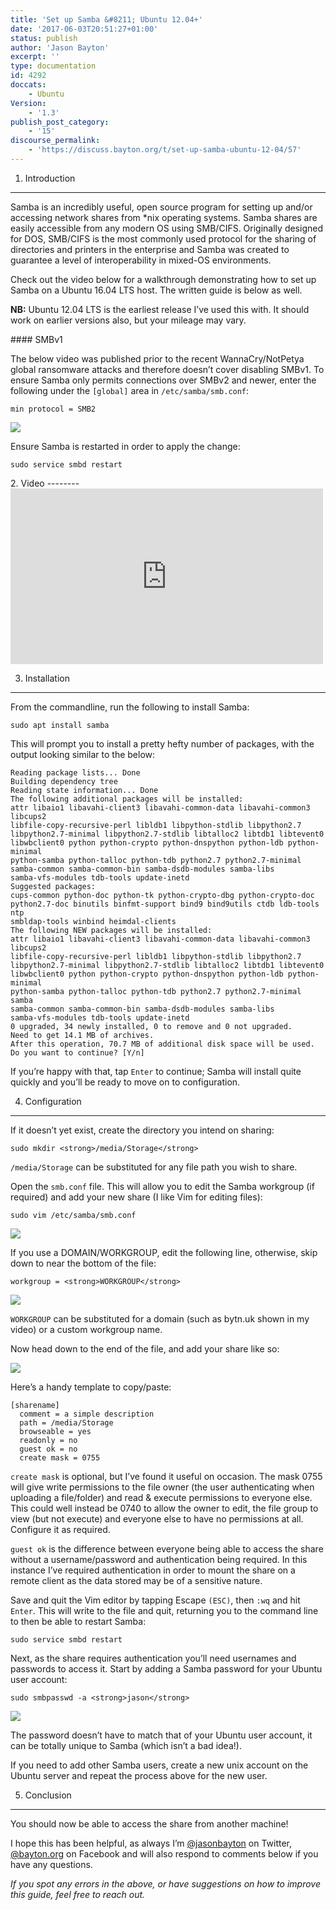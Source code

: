 ```yaml
---
title: 'Set up Samba &#8211; Ubuntu 12.04+'
date: '2017-06-03T20:51:27+01:00'
status: publish
author: 'Jason Bayton'
excerpt: ''
type: documentation
id: 4292
doccats:
    - Ubuntu
Version:
    - '1.3'
publish_post_category:
    - '15'
discourse_permalink:
    - 'https://discuss.bayton.org/t/set-up-samba-ubuntu-12-04/57'
---
```

1. Introduction
---------------

Samba is an incredibly useful, open source program for setting up and/or accessing network shares from \*nix operating systems. Samba shares are easily accessible from any modern OS using SMB/CIFS. Originally designed for DOS, SMB/CIFS is the most commonly used protocol for the sharing of directories and printers in the enterprise and Samba was created to guarantee a level of interoperability in mixed-OS environments.

Check out the video below for a walkthrough demonstrating how to set up Samba on a Ubuntu 16.04 LTS host. The written guide is below as well.

**NB:** Ubuntu 12.04 LTS is the earliest release I’ve used this with. It should work on earlier versions also, but your mileage may vary.

<div class="bs-callout bs-callout-danger">#### SMBv1

The below video was published prior to the recent WannaCry/NotPetya global ransomware attacks and therefore doesn’t cover disabling SMBv1. To ensure Samba only permits connections over SMBv2 and newer, enter the following under the `[global]` area in `/etc/samba/smb.conf`:

`min protocol = SMB2`

[![](../../../../../uploads/2017/06/disable_smbv1.png)](/wp-content/uploads/2017/06/disable_smbv1.png)

Ensure Samba is restarted in order to apply the change:

`sudo service smbd restart`

</div>2. Video
--------

<iframe allow="accelerometer; autoplay; encrypted-media; gyroscope; picture-in-picture" allowfullscreen="" frameborder="0" height="281" loading="lazy" src="https://www.youtube.com/embed/Ns6fuS8nXN4?feature=oembed" title="Install and configure Samba - Ubuntu 16.04 LTS" width="500"></iframe>

3. Installation
---------------

From the commandline, run the following to install Samba:

`sudo apt install samba`

This will prompt you to install a pretty hefty number of packages, with the output looking similar to the below:

```
Reading package lists... Done
Building dependency tree
Reading state information... Done
The following additional packages will be installed:
attr libaio1 libavahi-client3 libavahi-common-data libavahi-common3 libcups2
libfile-copy-recursive-perl libldb1 libpython-stdlib libpython2.7
libpython2.7-minimal libpython2.7-stdlib libtalloc2 libtdb1 libtevent0
libwbclient0 python python-crypto python-dnspython python-ldb python-minimal
python-samba python-talloc python-tdb python2.7 python2.7-minimal
samba-common samba-common-bin samba-dsdb-modules samba-libs
samba-vfs-modules tdb-tools update-inetd
Suggested packages:
cups-common python-doc python-tk python-crypto-dbg python-crypto-doc
python2.7-doc binutils binfmt-support bind9 bind9utils ctdb ldb-tools ntp
smbldap-tools winbind heimdal-clients
The following NEW packages will be installed:
attr libaio1 libavahi-client3 libavahi-common-data libavahi-common3 libcups2
libfile-copy-recursive-perl libldb1 libpython-stdlib libpython2.7
libpython2.7-minimal libpython2.7-stdlib libtalloc2 libtdb1 libtevent0
libwbclient0 python python-crypto python-dnspython python-ldb python-minimal
python-samba python-talloc python-tdb python2.7 python2.7-minimal samba
samba-common samba-common-bin samba-dsdb-modules samba-libs
samba-vfs-modules tdb-tools update-inetd
0 upgraded, 34 newly installed, 0 to remove and 0 not upgraded.
Need to get 14.1 MB of archives.
After this operation, 70.7 MB of additional disk space will be used.
Do you want to continue? [Y/n]
```

If you’re happy with that, tap `Enter` to continue; Samba will install quite quickly and you’ll be ready to move on to configuration.

4. Configuration
----------------

If it doesn’t yet exist, create the directory you intend on sharing:

`sudo mkdir <strong>/media/Storage</strong>`

`/media/Storage` can be substituted for any file path you wish to share.

Open the `smb.conf` file. This will allow you to edit the Samba workgroup (if required) and add your new share (I like Vim for editing files):

`sudo vim /etc/samba/smb.conf`

[![](../../../../../uploads/2017/01/sambaconf.png)](/wp-content/uploads/2017/01/sambaconf.png)

If you use a DOMAIN/WORKGROUP, edit the following line, otherwise, skip down to near the bottom of the file:

`workgroup = <strong>WORKGROUP</strong>`

[![](../../../../../uploads/2017/01/workgroup.png)](/wp-content/uploads/2017/01/workgroup.png)

`WORKGROUP` can be substituted for a domain (such as bytn.uk shown in my video) or a custom workgroup name.

Now head down to the end of the file, and add your share like so:

[![](../../../../../uploads/2017/01/shareinsert.png)](/wp-content/uploads/2017/01/shareinsert.png)

Here’s a handy template to copy/paste:

```
[sharename]
  comment = a simple description
  path = /media/Storage
  browseable = yes
  readonly = no
  guest ok = no
  create mask = 0755
```

`create mask` is optional, but I’ve found it useful on occasion. The mask 0755 will give write permissions to the file owner (the user authenticating when uploading a file/folder) and read &amp; execute permissions to everyone else. This could well instead be 0740 to allow the owner to edit, the file group to view (but not execute) and everyone else to have no permissions at all. Configure it as required.

`guest ok` is the difference between everyone being able to access the share without a username/password and authentication being required. In this instance I’ve required authentication in order to mount the share on a remote client as the data stored may be of a sensitive nature.

Save and quit the Vim editor by tapping Escape `(ESC)`, then `:wq` and hit `Enter`. This will write to the file and quit, returning you to the command line to then be able to restart Samba:

`sudo service smbd restart`

Next, as the share requires authentication you’ll need usernames and passwords to access it. Start by adding a Samba password for your Ubuntu user account:

`sudo smbpasswd -a <strong>jason</strong>`

[![](../../../../../uploads/2017/01/passwd.png)](/wp-content/uploads/2017/01/passwd.png)

The password doesn’t have to match that of your Ubuntu user account, it can be totally unique to Samba (which isn’t a bad idea!).

If you need to add other Samba users, create a new unix account on the Ubuntu server and repeat the process above for the new user.

5. Conclusion
-------------

You should now be able to access the share from another machine!

I hope this has been helpful, as always I’m [@jasonbayton](https://twitter.com/jasonbayton) on Twitter, [@bayton.org](https://facebook.com/bayton.org) on Facebook and will also respond to comments below if you have any questions.

*If you spot any errors in the above, or have suggestions on how to improve this guide, feel free to reach out.*